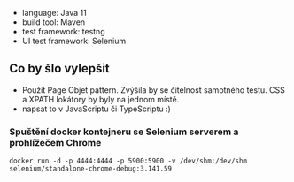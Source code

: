 - language: Java 11
- build tool: Maven
- test framework: testng
- UI test framework: Selenium


Co by šlo vylepšit
--

- Použít Page Objet pattern. Zvýšila by se čitelnost samotného testu. CSS a XPATH lokátory by byly na jednom místě. 
- napsat to v JavaScriptu či TypeScriptu :)


### Spuštění docker kontejneru se Selenium serverem a prohlížečem Chrome

`docker run -d -p 4444:4444 -p 5900:5900 -v /dev/shm:/dev/shm selenium/standalone-chrome-debug:3.141.59`